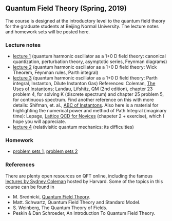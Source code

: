 ## Quantum Field Theory (Spring, 2019)

The course is designed at the introductory level to the quantum field theory for the graduate students at Beijing Normal University. The lecture notes and homework sets will be posted here.


### Lecture notes
- [lecture 1](https://l-x-x.github.io/qft-2019/notes/qft2019spring-1.pdf) (quantum harmonic oscillator as a 1+0 D field theory: canonical quantization, perturbation theory, asymptotic series, Feynman diagrams)
- [lecture 2](https://l-x-x.github.io/qft-2019/notes/qft2019spring-2.pdf)  (quantum harmonic oscillator as a 1+0 D field theory: Wick Theorem, Feynman rules, Parth integral)
- [lecture 3](https://l-x-x.github.io/qft-2019/notes/qft2019spring-3.pdf)  (quantum harmonic oscillator as a 1+0 D field theory: Parth integral, Instanton, Dilute Instanton Gas) 
References: Coleman, [The Uses of Instantons](https://l-x-x.github.io/qft-2019/notes/Coleman-Instantons.pdf); Landau, Lifshitz, QM (2nd edition), chapter 23 problem 4, for solving K (discrete spectrum) and chapter 25 problem 5, for continuous spectrum. Find another reference on this with more details: Shifman, et. al., [ABC of Instantons](https://l-x-x.github.io/qft-2019/notes/ABC_of_Instantons.pdf). Also here is a material for highlighting the numerical power and method of Path Integral (imaginary time): Lepage, [Lattice QCD for Novices](https://arxiv.org/pdf/hep-lat/0506036.pdf) (chapeter 2 + exercise), which I hope you will appreciate. 
- [lecture 4](https://l-x-x.github.io/qft-2019/notes/qft2019spring-4.pdf) (relativisitic quantum mechanics: its difficulties)


### Homework 
- [problem sets 1](https://l-x-x.github.io/qft-2019/hw/HW1.pdf), [problem sets 2](https://l-x-x.github.io/qft-2019/hw/HW2.pdf)

### References
There are plenty open resources on QFT online, including the famous [lectures by Sydney Coleman](https://www.physics.harvard.edu/events/videos/Phys253) hosted by Harvard. Some of the topics in this course can be found in

- M. Srednicki, [Quantum Field Theory](http://web.physics.ucsb.edu/~mark/ms-qft-DRAFT.pdf).
- Matt. Schwartz, Quantum Field Theory and Standard Model.
- S. Weinberg, The Quantum Theory of Fields.
- Peskin & Dan Schroeder, An Introduction To Quantum Field Theory.
